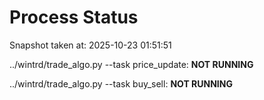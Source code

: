 # Process Status

Snapshot taken at: 2025-10-23 01:51:51

../wintrd/trade_algo.py --task price_update: **NOT RUNNING**

../wintrd/trade_algo.py --task buy_sell: **NOT RUNNING**

